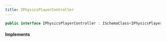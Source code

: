 ```yaml
---
title: IPhysicsPlayerController
---
```


```csharp
public interface IPhysicsPlayerController : ISchemaClass<IPhysicsPlayerController>, ISchemaField, ISchemaClass, INativeHandle
```

#### Implements

